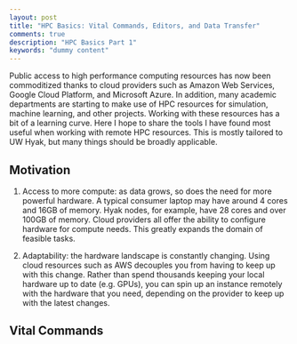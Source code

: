 ```yaml
---
layout: post
title: "HPC Basics: Vital Commands, Editors, and Data Transfer"
comments: true
description: "HPC Basics Part 1"
keywords: "dummy content"
---
```


Public access to high performance computing resources has now been commoditized thanks to cloud providers such as Amazon Web Services,
Google Cloud Platform, and Microsoft Azure. In addition, many academic departments are starting to make use of HPC resources for simulation, machine learning, and other projects. Working with these resources has a bit of a learning curve. Here I hope to share the tools I have found most useful when working with remote HPC resources. This is mostly tailored to UW Hyak, but many things should be broadly applicable.

## Motivation
1. Access to more compute: as data grows, so does the need for more powerful hardware. A typical consumer laptop may have around 4 cores and 16GB of memory. Hyak nodes, for example, have 28 cores and over 100GB of memory. Cloud providers all offer the ability to configure hardware for compute needs. This greatly expands the domain of feasible tasks. 

2. Adaptability: the hardware landscape is constantly changing. Using cloud resources such as AWS decouples you from having to keep up with this change. Rather than spend thousands keeping your local hardware up to date (e.g. GPUs), you can spin up an instance remotely with the hardware that you need, depending on the provider to keep up with the latest changes. 

## Vital Commands


